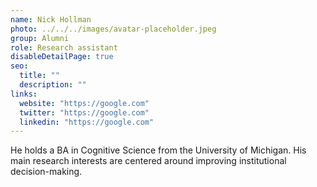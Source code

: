 ```yaml
---
name: Nick Hollman
photo: ../../../images/avatar-placeholder.jpeg
group: Alumni
role: Research assistant
disableDetailPage: true
seo:
  title: ""
  description: ""
links:
  website: "https://google.com"
  twitter: "https://google.com"
  linkedin: "https://google.com"
---
```


He holds a BA in Cognitive Science from the University of Michigan. His main research interests are centered around improving institutional decision-making.

